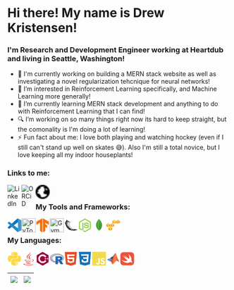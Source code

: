 # Hi there! My name is Drew Kristensen!

### I'm Research and Development Engineer working at Heartdub and living in Seattle, Washington!
- :pencil: I'm currently working on building a MERN stack website as well as investigating a novel regularization tehcnique for neural networks!
- :brain: I’m interested in Reinforcement Learning specifically, and Machine Learning more generally! 
- :seedling: I’m currently learning MERN stack development and anything to do with Reinforcement Learning that I can find!
- :mag: I’m working on so many things right now its hard to keep straight, but the comonality is I'm doing a lot of learning!
- :zap: Fun fact about me: I love both playing and watching hockey (even if I still can't stand up well on skates :sweat_smile:). Also I'm still a total novice, but I love keeping all my indoor houseplants!


### Links to me:

[<img align="left" title="LinkedIn" width="32px" src="https://cdn.worldvectorlogo.com/logos/linkedin-icon-2.svg"/>]("https://linkedin/in/Drew-Kristensen")
[<img align="left" title="ORCiD" width="32px" src="https://upload.wikimedia.org/wikipedia/commons/0/06/ORCID_iD.svg"/>]("https://orcid.org/0000-0001-5540-5011")
[<img align="left" title="Github Pages" width="32px" src="https://raw.githubusercontent.com/iconic/open-iconic/master/svg/globe.svg"/>]("https://github.io/dkristensen")
<br/>

### My Tools and Frameworks:

<img align="left" title="VSCode" height="32px" width="32px" src="https://raw.githubusercontent.com/devicons/devicon/2ae2a900d2f041da66e950e4d48052658d850630/icons/vscode/vscode-original.svg"/>
<img align="left" title="PyTorch" height="32px" width="32px" src="https://upload.wikimedia.org/wikipedia/commons/1/10/PyTorch_logo_icon.svg"/>
<img align="left" title="TensorFlow" height="32px" width="32px" src="https://raw.githubusercontent.com/devicons/devicon/2ae2a900d2f041da66e950e4d48052658d850630/icons/tensorflow/tensorflow-original.svg"/>
<img align="left" title="Gym" height="32px" width="32px" src="https://gym.openai.com/assets/dist/home/footer/home-cta-d0fb5e0574.svg"/>
<img align="left" title="Flask" height="32px" width="32px" src="https://raw.githubusercontent.com/devicons/devicon/2ae2a900d2f041da66e950e4d48052658d850630/icons/flask/flask-original.svg"/>
<img align="left" title="NodeJS" height="32px" width="32px" src="https://raw.githubusercontent.com/devicons/devicon/2ae2a900d2f041da66e950e4d48052658d850630/icons/nodejs/nodejs-original.svg"/>
<img align="left" title="MongoDB" height="32px" width="32px" src="https://raw.githubusercontent.com/devicons/devicon/2ae2a900d2f041da66e950e4d48052658d850630/icons/mongodb/mongodb-original.svg"/>
<img align="left" title="AWS" height="32px" width="32px" src="https://raw.githubusercontent.com/devicons/devicon/2ae2a900d2f041da66e950e4d48052658d850630/icons/amazonwebservices/amazonwebservices-original.svg"/>
<br/>

### My Languages:

<img align="left" title="Python" width="32px" src="https://raw.githubusercontent.com/devicons/devicon/2ae2a900d2f041da66e950e4d48052658d850630/icons/python/python-plain.svg"/>
<img align="left" title="Java" width="32px" src="https://raw.githubusercontent.com/devicons/devicon/2ae2a900d2f041da66e950e4d48052658d850630/icons/java/java-plain.svg"/>
<img align="left" title="C++" width="32px" src="https://raw.githubusercontent.com/devicons/devicon/2ae2a900d2f041da66e950e4d48052658d850630/icons/cplusplus/cplusplus-plain.svg"/>
<img align="left" title="R" width="32px" src="https://raw.githubusercontent.com/devicons/devicon/2ae2a900d2f041da66e950e4d48052658d850630/icons/r/r-original.svg"/>
<img align="left" title="HTML" width="32px" src="https://raw.githubusercontent.com/devicons/devicon/2ae2a900d2f041da66e950e4d48052658d850630/icons/html5/html5-plain.svg"/>
<img align="left" title="CSS" width="32px" src="https://raw.githubusercontent.com/devicons/devicon/2ae2a900d2f041da66e950e4d48052658d850630/icons/css3/css3-plain.svg"/>
<img align="left" title="JavaScript" width="32px" src="https://raw.githubusercontent.com/devicons/devicon/2ae2a900d2f041da66e950e4d48052658d850630/icons/javascript/javascript-plain.svg"/>
<img align="left" title="MATLAB" width="32px" src="https://raw.githubusercontent.com/devicons/devicon/2ae2a900d2f041da66e950e4d48052658d850630/icons/matlab/matlab-original.svg"/>
<img align="left" title="Swift" width="32px" src="https://raw.githubusercontent.com/devicons/devicon/2ae2a900d2f041da66e950e4d48052658d850630/icons/swift/swift-original.svg"/>
<br/>
<br/>

<table>
<thead>
<tr>
<th>
  <img align="center" height="100%" src="https://github-readme-stats-9oqgkxmey-dkristensen.vercel.app/api?username=dkristensen&count_private=true&show_icons=true&hide_border=true" />
</th>
<th>
  <img align="center" height="100%" src="https://github-readme-stats-9oqgkxmey-dkristensen.vercel.app/api/top-langs/?username=dkristensen&layout=compact&hide_border=true&hide=jupyter%20notebook&langs_count=6" />
</th>
</tr>
</thead>
</table>
